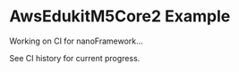 # AwsEdukitM5Core2 Example

Working on CI for nanoFramework...

See CI history for current progress.